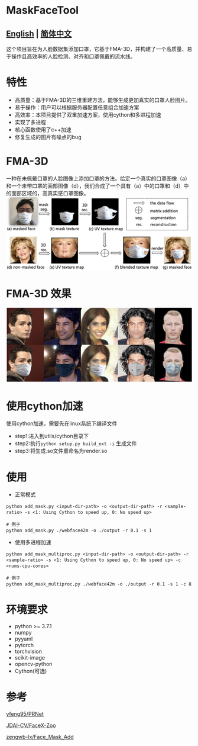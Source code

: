 # MaskFaceTool
[English](README.md) **|** [简体中文](README_CN.md)
---
这个项目旨在为人脸数据集添加口罩，它基于FMA-3D，并构建了一个高质量、易于操作且高效率的人脸检测、对齐和口罩佩戴的流水线。

# 特性
* 高质量：基于FMA-3D的三维重建方法，能够生成更加真实的口罩人脸图片。
* 易于操作：用户可以根据服务器配置任意组合加速方案
* 高效率：本项目提供了双重加速方案，使用cython和多进程加速
* 实现了多进程
* 核心函数使用了c++加速
* 修复生成的图片有噪点的bug

# FMA-3D
一种在未佩戴口罩的人脸图像上添加口罩的方法。给定一个真实的口罩图像（a）和一个未带口罩的面部图像（d），我们合成了一个具有（a）中的口罩和（d）中的面部区域的，高真实感口罩图像。
![image](Data/images/FMA-3D.jpg)

# FMA-3D 效果
![image](Data/images/mask-sample.jpg)


# 使用cython加速
使用cython加速，需要先在linux系统下编译文件
* step1:进入到utils/cython目录下
* step2:执行`python setup.py build_ext -i` 生成文件
* step3:将生成.so文件重命名为render.so

# 使用
* 正常模式
``` 
python add_mask.py <input-dir-path> -o <output-dir-path> -r <sample-ratio> -s <1: Using Cython to speed up, 0: No speed up>

# 例子
python add_mask.py ./webface42m -o ./output -r 0.1 -s 1
```
* 使用多进程加速
``` 
python add_mask_multiproc.py <input-dir-path> -o <output-dir-path> -r <sample-ratio> -s <1: Using Cython to speed up, 0: No speed up> -c <nums-cpu-cores>

# 例子
python add_mask_multiproc.py ./webface42m -o ./output -r 0.1 -s 1 -c 8
```

# 环境要求
* python >= 3.7.1
* numpy
* pyyaml
* pytorch
* torchvision
* scikit-image
* opencv-python
* Cython(可选)

# 参考
[yfeng95/PRNet](https://github.com/yfeng95/PRNet)

[JDAI-CV/FaceX-Zoo](https://github.com/JDAI-CV/FaceX-Zoo)

[zengwb-lx/Face_Mask_Add](https://github.com/zengwb-lx/Face_Mask_Add)